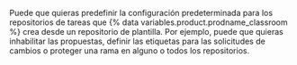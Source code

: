 Puede que quieras predefinir la configuración predeterminada para los repositorios de tareas que {% data variables.product.prodname_classroom %} crea desde un repositorio de plantilla. Por ejemplo, puede que quieras inhabilitar las propuestas, definir las etiquetas para las solicitudes de cambios o proteger una rama en alguno o todos los repositorios.
